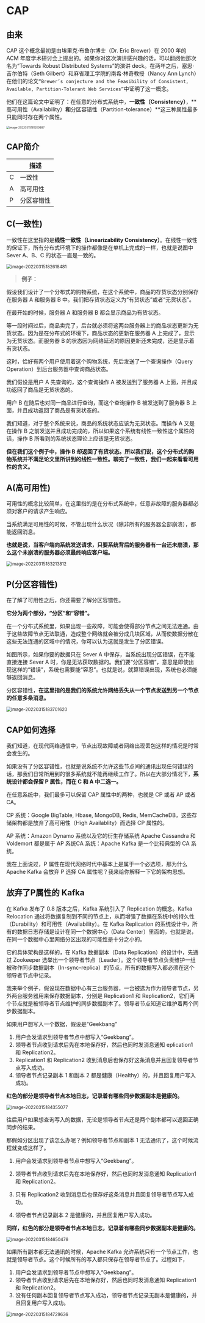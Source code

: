 # CAP



## 由来



CAP 这个概念最初是由埃里克·布鲁尔博士（Dr. Eric Brewer）在 2000 年的 ACM 年度学术研讨会上提出的。如果你对这次演讲感兴趣的话，可以翻阅他那次名为“Towards Robust Distributed Systems”的演讲 deck。在两年之后，塞思·吉尔伯特（Seth Gilbert）和麻省理工学院的南希·林奇教授（Nancy Ann Lynch）在他们的论文`“Brewer’s conjecture and the Feasibility of Consistent, Available, Partition-Tolerant Web Services”`中证明了这一概念。

他们在这篇论文中证明了：在任意的分布式系统中，**一致性（Consistency）**，**高可用性（Availability）**和**分区容错性（Partition-tolerance）**这三种属性最多只能同时存在两个属性。

<img src="./images/image-20220315181200687.png" alt="image-20220315181200687" style="zoom:50%;" />



## CAP简介



|      | 描述       |
| ---- | ---------- |
| C    | 一致性     |
| A    | 高可用性   |
| P    | 分区容错性 |



## C(一致性)



一致性在这里指的是**线性一致性（Linearizability Consistency）**。在线性一致性的保证下，所有分布式环境下的操作都像是在单机上完成的一样，也就是说图中 Sever A、B、C 的状态一直是一致的。

<img src="./images/image-20220315182618481.png" alt="image-20220315182618481" style="zoom:80%;" />

> **例子：**



假设我们设计了一个分布式的购物系统，在这个系统中，商品的存货状态分别保存在服务器 A 和服务器 B 中。我们把存货状态定义为“有货状态”或者“无货状态”。

在最开始的时候，服务器 A 和服务器 B 都会显示商品为有货状态。

等一段时间过后，商品卖完了，后台就必须将这两台服务器上的商品状态更新为无货状态。因为是在分布式的环境下，商品状态的更新在服务器 A 上完成了，显示为无货状态。而服务器 B 的状态因为网络延迟的原因更新还未完成，还是显示着有货状态。

这时，恰好有两个用户使用着这个购物系统，先后发送了一个查询操作（Query Operation）到后台服务器中查询商品状态。

我们假设是用户 A 先查询的，这个查询操作 A 被发送到了服务器 A 上面，并且成功返回了商品是无货状态的。

用户 B 在随后也对同一商品进行查询，而这个查询操作 B 被发送到了服务器 B 上面，并且成功返回了商品是有货状态的。

我们知道，对于整个系统来说，商品的系统状态应该为无货状态。而操作 A 又是在操作 B 之前发送并且成功完成的，所以如果这个系统有线性一致性这个属性的话，操作 B 所看到的系统状态理论上应该是无货状态。

**但在我们这个例子中，操作 B 却返回了有货状态。所以我们说，这个分布式的购物系统并不满足论文里所讲到的线性一致性。聊完了一致性，我们一起来看看可用性的含义。**



## A(高可用性)



可用性的概念比较简单，在这里指的是在分布式系统中，任意非故障的服务器都必须对客户的请求产生响应。

当系统满足可用性的时候，不管出现什么状况（除非所有的服务器全部崩溃），都能返回消息。

**也就是说，当客户端向系统发送请求，只要系统背后的服务器有一台还未崩溃，那么这个未崩溃的服务器必须最终响应客户端。**



<img src="./images/image-20220315183213812.png" alt="image-20220315183213812" style="zoom:80%;" />







## P(分区容错性)



在了解了可用性之后，你还需要了解分区容错性。

**它分为两个部分，“分区”和“容错”。**

在一个分布式系统里，如果出现一些故障，可能会使得部分节点之间无法连通。由于这些故障节点无法联通，造成整个网络就会被分成几块区域，从而使数据分散在这些无法连通的区域中的情况，你可以认为这就是发生了分区错误。

如图所示，如果你要的数据只在 Sever A 中保存，当系统出现分区错误，在不能直接连接 Sever A 时，你是无法获取数据的。我们要“分区容错”，意思是即使出现这样的“错误”，系统也需要能“容忍”。也就是说，就算错误出现，系统也必须能够返回消息。

分区容错性，**在这里指的是我们的系统允许网络丢失从一个节点发送到另一个节点的任意多条消息。**

<img src="./images/image-20220315183701620.png" alt="image-20220315183701620" style="zoom:80%;" />



## CAP如何选择



我们知道，在现代网络通信中，节点出现故障或者网络出现丢包这样的情况是时常会发生的。

如果没有了分区容错性，也就是说系统不允许这些节点间的通讯出现任何错误的话，那我们日常所用到的很多系统就不能再继续工作了。所以在大部分情况下，**系统设计都会保留 P 属性，而在 C 和 A 中二选一。**

在任意系统中，我们最多可以保留 CAP 属性中的两种，也就是 CP 或者 AP 或者 CA。



CP 系统：Google BigTable, Hbase, MongoDB, Redis, MemCacheDB，这些存储架构都是放弃了高可用性（High Availablity）而选择 CP 属性的。

AP 系统：Amazon Dynamo 系统以及它的衍生存储系统 Apache Cassandra 和 Voldemort 都是属于 AP 系统CA 系统：Apache Kafka 是一个比较典型的 CA 系统。

我在上面说过，P 属性在现代网络时代中基本上是属于一个必选项，那为什么 Apache Kafka 会放弃 P 选择 CA 属性呢？我来给你解释一下它的架构思想。



## 放弃了P属性的 Kafka



在 Kafka 发布了 0.8 版本之后，Kafka 系统引入了 Replication 的概念。Kafka Relocation 通过将数据复制到不同的节点上，从而增强了数据在系统中的持久性（Durability）和可用性（Availability）。在 Kafka Replication 的系统设计中，所有的数据日志存储是设计在同一个数据中心（Data Center）里面的，也就是说，在同一个数据中心里网络分区出现的可能性是十分之小的。

它的具体架构是这样的，在 Kafka 数据副本（Data Replication）的设计中，先通过 Zookeeper 选举出一个领导者节点（Leader）。这个领导者节点负责维护一组被称作同步数据副本（In-sync-replica）的节点，所有的数据写入都必须在这个领导者节点中记录。

我来举个例子，假设现在数据中心有三台服务器，一台被选为作为领导者节点，另外两台服务器用来保存数据副本，分别是 Replication1 和 Replication2，它们两个节点就是被领导者节点维护的同步数据副本了。领导者节点知道它维护着两个同步数据副本。

如果用户想写入一个数据，假设是“Geekbang”

1. 用户会发请求到领导者节点中想写入“Geekbang”。
2. 领导者节点收到请求后先在本地保存好，然后也同时发消息通知 eplication1 和 Replication2。
3. Replication1 和 Replication2 收到消息后也保存好这条消息并且回复领导者节点写入成功。
4. 领导者节点记录副本 1 和副本 2 都是健康（Healthy）的，并且回复用户写入成功。



**红色的部分是领导者节点本地日志，记录着有哪些同步数据副本是健康的。**

<img src="./images/image-20220315184355077.png" alt="image-20220315184355077" style="zoom:80%;" />

往后用户如果想查询写入的数据，无论是领导者节点还是两个副本都可以返回正确同步的结果。

那假如分区出现了该怎么办呢？例如领导者节点和副本 1 无法通讯了，这个时候流程就变成这样了。



1. 用户会发请求到领导者节点中想写入“Geekbang”。

2. 领导者节点收到请求后先在本地保存好，然后也同时发消息通知 Replication1 和 Replication2。

3. 只有 Replication2 收到消息后也保存好这条消息并且回复领导者节点写入成功。

4. 领导者节点记录副本 2 是健康的，并且回复用户写入成功。



**同样，红色的部分是领导者节点本地日志，记录着有哪些同步数据副本是健康的。**

<img src="./images/image-20220315184650476.png" alt="image-20220315184650476" style="zoom:80%;" />



如果所有副本都无法通讯的时候，Apache Kafka 允许系统只有一个节点工作，也就是领导者节点。这个时候所有的写入都只保存在领导者节点了。过程如下，

1. 用户会发请求到领导者节点中想写入“Geekbang”。
2. 领导者节点收到请求后先在本地保存好，然后也同时发消息通知 Replication1 和 Replication2。
3. 没有任何副本回复领导者节点写入成功，领导者节点记录无副本是健康的，并且回复用户写入成功。

<img src="./images/image-20220315184729636.png" alt="image-20220315184729636" style="zoom:80%;" />


